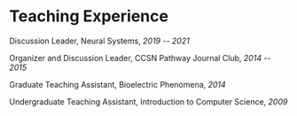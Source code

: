 # Teaching Experience

Discussion Leader, Neural Systems, *2019 -- 2021*

Organizer and Discussion Leader, CCSN Pathway Journal Club, *2014 -- 2015*

Graduate Teaching Assistant, Bioelectric Phenomena, *2014*

Undergraduate Teaching Assistant, Introduction to Computer Science, *2009*
